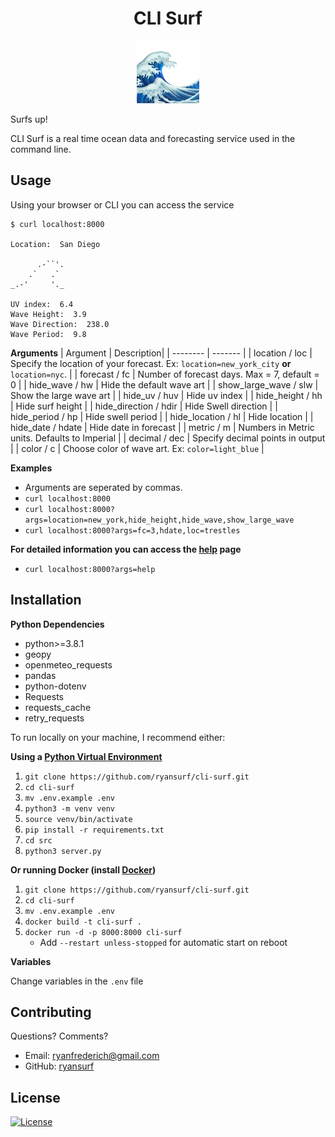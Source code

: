 # <center>CLI Surf</center>

<p align="center">
  <img src="./images/wave.png" height=100>
</p>

Surfs up!

CLI Surf is a real time ocean data and forecasting service used in the command line. 

## Usage

Using your browser or CLI you can access the service

```
$ curl localhost:8000

Location:  San Diego

      .-``'.
    .`   .`
_.-'     '._ 
        
UV index:  6.4
Wave Height:  3.9
Wave Direction:  238.0
Wave Period:  9.8

```

**Arguments**
| Argument    | Description|
| -------- | ------- |
| location / loc  | Specify the location of your forecast. Ex: `location=new_york_city` **or** `location=nyc`.    |
| forecast / fc  | Number of forecast days. Max = 7, default = 0  |
| hide_wave / hw | Hide the default wave art    |
| show_large_wave / slw   | Show the large wave art   | 
| hide_uv / huv    | Hide uv index   | 
| hide_height / hh    | Hide surf height   | 
| hide_direction / hdir    | Hide Swell direction    | 
| hide_period / hp  | Hide swell period    | 
| hide_location / hl    | Hide location   | 
| hide_date / hdate  | Hide date in forecast   | 
| metric / m  | Numbers in Metric units. Defaults to Imperial   | 
| decimal / dec   | Specify decimal points in output   | 
| color / c   | Choose color of wave art. Ex: `color=light_blue`   | 

**Examples**
* Arguments are seperated by commas.
* `curl localhost:8000`
* `curl localhost:8000?args=location=new_york,hide_height,hide_wave,show_large_wave`
* `curl localhost:8000?args=fc=3,hdate,loc=trestles`

**For detailed information you can access the [help](https://github.com/ryansurf/cli-surf/blob/main/help.txt) page**

* `curl localhost:8000?args=help`


## Installation

**Python Dependencies**
* python>=3.8.1
* geopy
* openmeteo_requests
* pandas
* python-dotenv
* Requests
* requests_cache
* retry_requests

To run locally on your machine, I recommend either:

**Using a [Python Virtual Environment](https://docs.python.org/3/library/venv.html)** 
1. `git clone https://github.com/ryansurf/cli-surf.git`
2. `cd cli-surf`
3. `mv .env.example .env`
4. `python3 -m venv venv`
5. `source venv/bin/activate`
6. `pip install -r requirements.txt`
7. `cd src`
8. `python3 server.py`

**Or running Docker (install [Docker](https://docs.docker.com/engine/install/))**
1. `git clone https://github.com/ryansurf/cli-surf.git`
2. `cd cli-surf`
3. `mv .env.example .env`
4. `docker build -t cli-surf .`
5. `docker run -d -p 8000:8000 cli-surf`
    * Add `--restart unless-stopped` for automatic start on reboot

**Variables**

Change variables in the `.env` file

## Contributing

Questions? Comments?

* Email: [ryanfrederich@gmail.com](mailto:ryanfrederich@gmail.com)
* GitHub: [ryansurf](https://github.com/ryansurf)

## License
[![License](https://img.shields.io/:license-mit-blue.svg?style=flat-square)](https://badges.mit-license.org)
